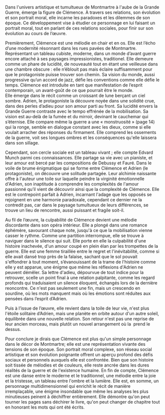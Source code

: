 Dans l'univers artistique et tumultueux de Montmartre à l'aube de la Grande Guerre, émerge la figure de Clémence. À travers ses relations, son évolution et son portrait moral, elle incarne les paradoxes et les dilemmes de son époque. Ce développement vise à étudier ce personnage en lui faisant un portrait moral, tout en parlant de ces relations sociales, pour finir sur son évolution au cours de l’œuvre.  
  
Premièrement, Clémence est une mélodie en chair et en os. Elle est l’écho d’une modernité résonnant dans les rues pavées de Montmartre. Représentant un tableau cubiste, moderne, dans un monde d’avant guerre encore attaché à ses paysages impressionistes, traditionel. Elle demeure comme un phare de lucidité, de nouveauté tout en étant une veilleuse dans une chambre obscure : elle n’éblouit pas mais éclaire suffisamment pour que le protagoniste puisse trouver son chemin. Sa vision du monde, aussi progressive qu’un accord de jazz, défie les conventions comme elle défie le temps. Clémence est introduite en tant que manifestation de l’esprit contemporain, un avant-goût de ce que pourrait être le monde.  
Elle émerge dans le récit comme un croissant de lune berçant un ciel sombre. Adrien, le protagoniste la découvre noyée dans une solidité crue, dans des perles d’adieu pour son amour parti au front. Sa lucidité envers la Grande Guerre contraste avec le tempo effrénée de la mobilisation. Sa vision est au-delà de la fumée et du mirroir, devinant le cauchemar qui s’éternise. Elle compare même la guerre a une « monstruosité » (page 14) qui la ronge, semble en dialogue constant avec les dieux, comme si elle voulait arracher des réponses du firmament. Elle comprend les ossements de la guerre, voit ses longues ombres et les conséquences qu'elle laissera dans son sillage.

Cependant, son cercle sociale est un tableau vivant ; elle compte Edvard Munch parmi ces connaissances. Elle partage sa vie avec un pianiste, et leur amour est bercé par les compositions de Debussy et Fauré. Dans le voile de brume énigmatique qui se forme entre Clémence et Adrien (le protagoniste), on découvre une solitude partagée. Leur alchimie naissante offre à l'auteur une toile sur laquelle peindre la virginité émotionnelle d'Adrien, son inaptitude à comprendre les complexités de l'amour passionné qu’il vient de découvrir ainsi que la complexité de Clémence. Elle est le contrepoint parfait à Adrien, incarnant l'adage que les opposés se rejoignent en une harmonie paradoxale, cependant ce dernier ne la contredit pas, car dans le paysage tumultueux de leurs différences, se trouve un lieu de rencontre, aussi puissant et fragile soit-il.

Au fil de l’œuvre, la culpabilité de Clémence devient une mélodie discordante dans son opéra intérieur. Elle a plongé dans une romance éphémère, savourant chaque note, jusqu'à ce que la mobilisation vienne casser le rythme. Comme une partition interrompue, elle se trouve à naviguer dans le silence qui suit. Elle porte en elle la culpabilité d'une histoire inachevée, d'un amour coupé en plein élan par les trompettes de la guerre. Elle est une femme tiraillée entre le regret et l'inévitabilité, comme si elle avait dansé trop près de la falaise, sachant que le sol pouvait s'effondrer à tout moment, s’évanouissant de la trame de l'histoire comme elle y est apparue, une énigme que même les réflexions d'Adrien ne peuvent démêler. Sa lettre d'adieu, dépourvue de tout indice pour la retrouver, scelle un point final à une relation palpitante, comme les regard profonds qui traduisaient un silence éloquent, échangés lors de la dernière reoncontre. Ce n'est pas seulement une fin, mais un crescendo en sourdine, où les mots manquent mais où les émotions sont réduites aux pensées dans l’esprit d’Adrien.

Puis à l’issue de l’œuvre, elle revient dans la toile de leur vie, n'est plus l'étoile solitaire d’Adrien, mais une planète en orbite autour d'un autre soleil, équilibrée dans une nouvelle relation. Son retour n'est pas une reprise de leur ancien morceau, mais plutôt un nouvel arrangement où la  prend le dessus.

Pour conclure je dirais que Clémence est plus qu'un simple personnage dans le décor de Montmartre; elle est une représentation vivante des tensions de son époque. Son portrait moral complexe, son réseau social artistique et son évolution poignante offrent un aperçu profond des défis sociaux et personnels auxquels elle est confrontée. Bien que son histoire soit tissée de mélodies et de couleurs, elle reste ancrée dans les dures réalités de la guerre et de l'existence humaine. En fin de compte, Clémence est une danse entre le moderne et le traditionnel, une mélodie entre la joie et la tristesse, un tableau entre l'ombre et la lumière. Elle est, en somme, un personnage multidimensionnel qui enrichit le récit de manière irremplaçable, une énigme insondable que même les analyses les plus minutieuses peinent à déchiffrer entièrement. Elle démontre qu'on peut tourner les pages sans déchirer le livre, qu'on peut changer de chapitre tout en honorant les mots qui ont été écrits.
